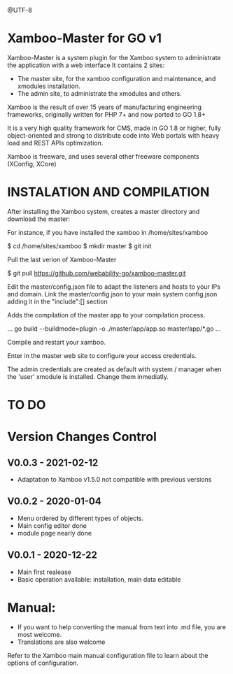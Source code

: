 @UTF-8

Xamboo-Master for GO v1
=============================

Xamboo-Master is a system plugin for the Xamboo system to administrate the application with a web interface
It contains 2 sites:
- The master site, for the xamboo configuration and maintenance, and xmodules installation.
- The admin site, to administrate the xmodules and others.

Xamboo is the result of over 15 years of manufacturing engineering frameworks, originally written for PHP 7+ and now ported to GO 1.8+

It is a very high quality framework for CMS, made in GO 1.8 or higher, fully object-oriented and strong to distribute code into Web portals with heavy load and REST APIs optimization.

Xamboo is freeware, and uses several other freeware components (XConfig, XCore)

INSTALATION AND COMPILATION
=============================

After installing the Xamboo system, creates a master directory and download the master:

For instance, if you have installed the xamboo in /home/sites/xamboo

$ cd /home/sites/xamboo
$ mkdir master
$ git init

Pull the last verion of Xamboo-Master

$ git pull https://github.com/webability-go/xamboo-master.git

Edit the master/config.json file to adapt the listeners and hosts to your IPs and domain.
Link the master/config.json to your main system config.json adding it in the "include":[] section

Adds the compilation of the master app to your compilation process.

...
go build --buildmode=plugin -o ./master/app/app.so master/app/*.go
...


Compile and restart your xamboo.

Enter in the master web site to configure your access credentials.

The admin credentials are created as default with system / manager when the 'user' xmodule is installed. Change them inmediatly.


TO DO
=======================


Version Changes Control
=======================

V0.0.3 - 2021-02-12
-----------------------
- Adaptation to Xamboo v1.5.0 not compatible with previous versions

V0.0.2 - 2020-01-04
-----------------------
- Menu ordered by different types of objects.
- Main config editor done
- module page nearly done

V0.0.1 - 2020-12-22
-----------------------
- Main first realease
- Basic operation available: installation, main data editable


Manual:
=======================

- If you want to help converting the manual from text into .md file, you are most welcome.
- Translations are also welcome

Refer to the Xamboo main manual configuration file to learn about the options of configuration.
